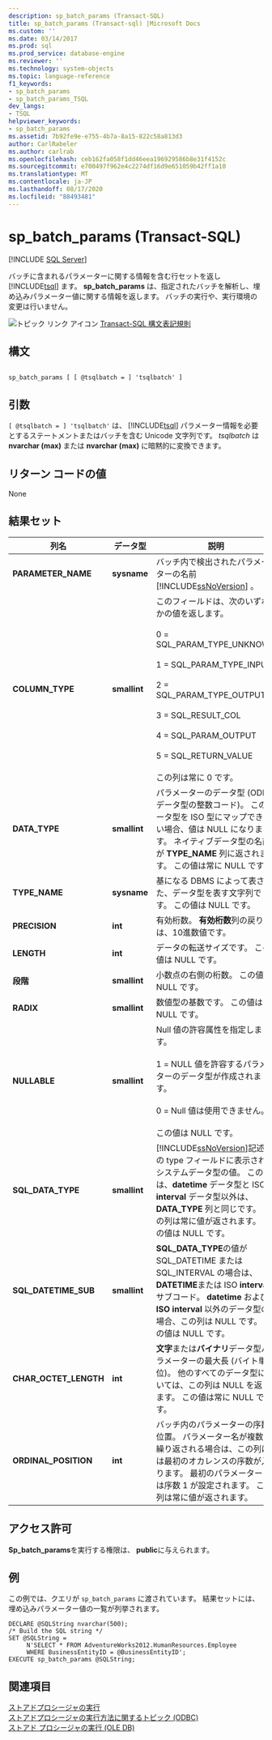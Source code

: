 ```yaml
---
description: sp_batch_params (Transact-SQL)
title: sp_batch_params (Transact-sql) |Microsoft Docs
ms.custom: ''
ms.date: 03/14/2017
ms.prod: sql
ms.prod_service: database-engine
ms.reviewer: ''
ms.technology: system-objects
ms.topic: language-reference
f1_keywords:
- sp_batch_params
- sp_batch_params_TSQL
dev_langs:
- TSQL
helpviewer_keywords:
- sp_batch_params
ms.assetid: 7b92fe9e-e755-4b7a-8a15-822c58a813d3
author: CarlRabeler
ms.author: carlrab
ms.openlocfilehash: ceb162fa058f1dd46eea196929586b8e31f4152c
ms.sourcegitcommit: e700497f962e4c2274df16d9e651059b42ff1a10
ms.translationtype: MT
ms.contentlocale: ja-JP
ms.lasthandoff: 08/17/2020
ms.locfileid: "88493481"
---
```

# <a name="sp_batch_params-transact-sql"></a>sp_batch_params (Transact-SQL)
[!INCLUDE [SQL Server](../../includes/applies-to-version/sqlserver.md)]

  バッチに含まれるパラメーターに関する情報を含む行セットを返し [!INCLUDE[tsql](../../includes/tsql-md.md)] ます。 **sp_batch_params** は、指定されたバッチを解析し、埋め込みパラメーター値に関する情報を返します。 バッチの実行や、実行環境の変更は行いません。  
  
 ![トピック リンク アイコン](../../database-engine/configure-windows/media/topic-link.gif "トピック リンク アイコン") [Transact-SQL 構文表記規則](../../t-sql/language-elements/transact-sql-syntax-conventions-transact-sql.md)  
  
## <a name="syntax"></a>構文  
  
```  
  
sp_batch_params [ [ @tsqlbatch = ] 'tsqlbatch' ]   
```  
  
## <a name="arguments"></a>引数  
`[ @tsqlbatch = ] 'tsqlbatch'` は、 [!INCLUDE[tsql](../../includes/tsql-md.md)] パラメーター情報を必要とするステートメントまたはバッチを含む Unicode 文字列です。 *tsqlbatch* は **nvarchar (max)** または **nvarchar (max)** に暗黙的に変換できます。  
  
## <a name="return-code-values"></a>リターン コードの値  
 None  
  
## <a name="result-sets"></a>結果セット  
  
|列名|データ型|説明|  
|-----------------|---------------|-----------------|  
|**PARAMETER_NAME**|**sysname**|バッチ内で検出されたパラメーターの名前 [!INCLUDE[ssNoVersion](../../includes/ssnoversion-md.md)] 。|  
|**COLUMN_TYPE**|**smallint**|このフィールドは、次のいずれかの値を返します。<br /><br /> 0 = SQL_PARAM_TYPE_UNKNOWN<br /><br /> 1 = SQL_PARAM_TYPE_INPUT<br /><br /> 2 = SQL_PARAM_TYPE_OUTPUT<br /><br /> 3 = SQL_RESULT_COL<br /><br /> 4 = SQL_PARAM_OUTPUT<br /><br /> 5 = SQL_RETURN_VALUE<br /><br /> この列は常に 0 です。|  
|**DATA_TYPE**|**smallint**|パラメーターのデータ型 (ODBC データ型の整数コード)。 このデータ型を ISO 型にマップできない場合、値は NULL になります。 ネイティブデータ型の名前が **TYPE_NAME** 列に返されます。 この値は常に NULL です。|  
|**TYPE_NAME**|**sysname**|基になる DBMS によって表された、データ型を表す文字列です。 この値は NULL です。|  
|**PRECISION**|**int**|有効桁数。 **有効桁数**列の戻り値は、10進数値です。|  
|**LENGTH**|**int**|データの転送サイズです。 この値は NULL です。|  
|**段階**|**smallint**|小数点の右側の桁数。 この値は NULL です。|  
|**RADIX**|**smallint**|数値型の基数です。 この値は NULL です。|  
|**NULLABLE**|**smallint**|Null 値の許容属性を指定します。<br /><br /> 1 = NULL 値を許容するパラメーターのデータ型が作成されます。<br /><br /> 0 = Null 値は使用できません。<br /><br /> この値は NULL です。|  
|**SQL_DATA_TYPE**|**smallint**|[!INCLUDE[ssNoVersion](../../includes/ssnoversion-md.md)]記述子の type フィールドに表示されるシステムデータ型の値。 この列は、**datetime** データ型と ISO **interval** データ型以外は、**DATA_TYPE** 列と同じです。 この列は常に値が返されます。 この値は NULL です。|  
|**SQL_DATETIME_SUB**|**smallint**|**SQL_DATA_TYPE**の値が SQL_DATETIME または SQL_INTERVAL の場合は、 **DATETIME**または ISO **interval**サブコード。 **datetime** および **ISO interval** 以外のデータ型の場合、この列は NULL です。 この値は NULL です。|  
|**CHAR_OCTET_LENGTH**|**int**|**文字**または**バイナリ**データ型パラメーターの最大長 (バイト単位)。 他のすべてのデータ型については、この列は NULL を返します。 この値は常に NULL です。|  
|**ORDINAL_POSITION**|**int**|バッチ内のパラメーターの序数位置。 パラメーター名が複数回繰り返される場合は、この列には最初のオカレンスの序数が入ります。 最初のパラメーターには序数 1 が設定されます。 この列は常に値が返されます。|  
  
## <a name="permissions"></a>アクセス許可  
 **Sp_batch_params**を実行する権限は、 **public**に与えられます。  
  
## <a name="examples"></a>例  
 この例では、クエリが `sp_batch_params` に渡されています。 結果セットには、埋め込みパラメーター値の一覧が列挙されます。  
  
```  
DECLARE @SQLString nvarchar(500);  
/* Build the SQL string */  
SET @SQLString =  
     N'SELECT * FROM AdventureWorks2012.HumanResources.Employee   
     WHERE BusinessEntityID = @BusinessEntityID';  
EXECUTE sp_batch_params @SQLString;  
```  
  
## <a name="see-also"></a>関連項目  
 [ストアドプロシージャの実行](../../relational-databases/native-client-odbc-stored-procedures/running-stored-procedures.md)   
 [ストアドプロシージャの実行方法に関するトピック &#40;ODBC&#41;](https://msdn.microsoft.com/library/c2220182-a23d-4475-b353-77a77ab613d6)   
 [ストアド プロシージャの実行 &#40;OLE DB&#41;](../../relational-databases/native-client/ole-db/stored-procedures-running.md)  
  
  
